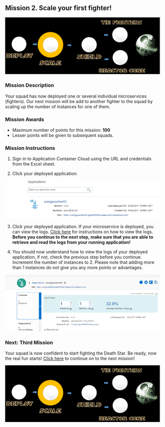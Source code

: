 ## Mission 2. Scale your first fighter! ##

![Mission2](MapScaleMission.PNG)


### Mission Description ###

Your squad has now deployed one or several individual microservices (fighters). Our next mission will be add to another fighter to the squad by scaling up the number of instances for one of them. 


### Mission Awards ###

- Maximum number of points for this mission: **100**
- Lesser points will be given to subsequent squads.

### Mission Instructions ###

1. Sign in to Application Container Cloud using the URL and credentials from the Excel sheet.

2. Click your deployed application:

![alt text](scale01.PNG)

3. Click your deployed application. If your microservice is deployed, you can view the logs. [Click here](../logs.md) for instructions on how to view the logs. **Before you continue to the next step, make sure that you are able to retrieve and read the logs from your running application!**

4. You should now understand how to view the logs of your deployed application, if not, check the previous step before you continue. Increment the number of instances to 2. Please note that adding more than 1 instances do not give you any more points or advantages. 

![alt text](scale02.PNG)

### Next: Third Mission ###

Your squad is now confident to start fighting the Death Star. Be ready, now the real fun starts! [Click here](shield.md) to continue on to the next mission!

![Mission2](MapScaleMission.PNG)
